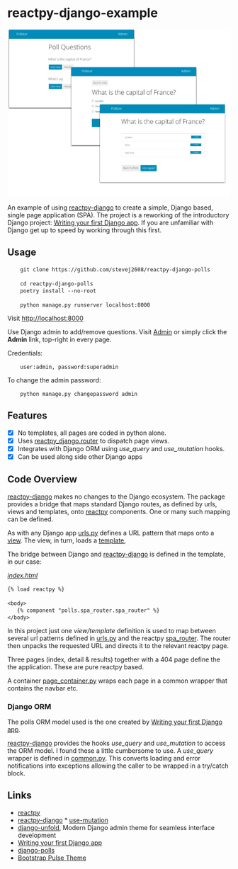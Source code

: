 # reactpy-django-example

![](./docs/img/screenshot.jpg)

An example of using [reactpy-django] to create a simple, Django based, single 
page application (SPA). The project is a reworking of the introductory 
Django project: [Writing your first Django app]. If you are unfamiliar 
with Django get up to speed by working through this first.

## Usage

        git clone https://github.com/stevej2608/reactpy-django-polls

        cd reactpy-django-polls
        poetry install --no-root

        python manage.py runserver localhost:8000

Visit [http://localhost:8000](http://localhost:8000)


Use Django admin to add/remove questions. Visit [Admin](http://localhost:8000/admin/) or
simply click the **Admin** link, top-right in every page.

 Credentials:
 
        user:admin, password:superadmin

To change the admin password:

        python manage.py changepassword admin

## Features

- [X] No templates, all pages are coded in python alone.
- [X] Uses [reactpy_django.router] to dispatch page views.
- [X] Integrates with Django ORM using *use_query* and *use_mutation* hooks.
- [X] Can be used along side other Django apps

## Code Overview

 [reactpy-django] makes no changes to the Django ecosystem. The package provides
 a bridge that maps standard Django routes, as defined by urls, views 
 and templates, onto [reactpy] components. One or many such mapping can be 
 defined. 
 
 As with any Django app [urls.py](./polls/urls.py) defines a URL
 pattern that maps onto a [view](./polls/views.py). The
 view, in turn, loads a [template](./polls/templates/index.html), 
 
 The bridge between Django and [reactpy-django] is defined in the 
 template, in our case:

*[index.html](polls/templates/index.html)*
 ```
 {% load reactpy %}

<body>
	{% component "polls.spa_router.spa_router" %}
</body>
 ``` 

In this project just one *view/template* definition is used to
map between several url patterns defined in [urls.py](./polls/urls.py) and
the reactpy [spa_router](polls/spa_router.py). The router then unpacks
the requested URL and directs it to the relevant reactpy page.

Three pages (index, detail & results) together with a 404 page define the
the application. These are pure reactpy based. 

A container [page_container.py](polls/pages/page_container.py) wraps
each page in a common wrapper that contains the navbar etc.

### Django ORM

The polls ORM model used is the one created by [Writing your first Django app]. 

[reactpy-django] provides the hooks *use_query* and *use_mutation* to access the
ORM model. I found these a little cumbersome to use. A *use_query* wrapper is
defined in [common.py](./polls/pages/common.py). This converts loading and error
notifications into exceptions allowing the caller to be wrapped in 
a try/catch block.


## Links

* [reactpy]
* [reactpy-django]
        * [use-mutation](https://reactive-python.github.io/reactpy-django/latest/reference/hooks/#use-mutation)
* [django-unfold], Modern Django admin theme for seamless interface development
* [Writing your first Django app]
* [django-polls]
* [Bootstrap Pulse Theme]


[reactpy]: https://reactpy.dev/docs/index.html
[reactpy-django]: https://reactive-python.github.io/reactpy-django/latest/
[reactpy_django.router]: https://reactive-python.github.io/reactpy-django/latest/reference/router/
[Bootstrap Pulse Theme]: https://bootswatch.com/4/pulse/
[Voting System Project Using Django Framework]: https://www.geeksforgeeks.org/voting-system-project-using-django-framework/
[django-unfold]: https://github.com/unfoldadmin/django-unfold
[Writing your first Django app]: https://docs.djangoproject.com/en/5.0/intro/tutorial01/
[django-polls]: https://github.com/do-community/django-polls